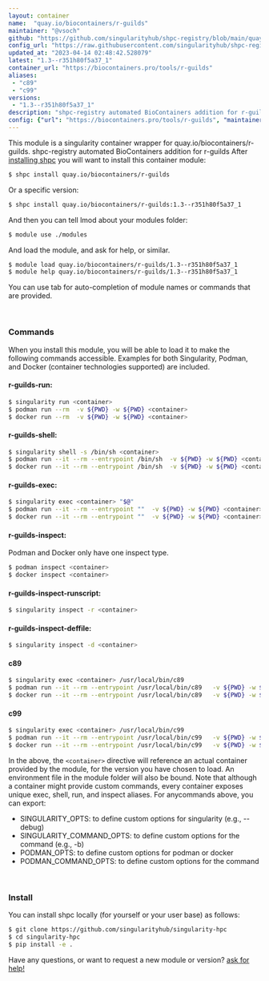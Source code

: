 ```yaml
---
layout: container
name:  "quay.io/biocontainers/r-guilds"
maintainer: "@vsoch"
github: "https://github.com/singularityhub/shpc-registry/blob/main/quay.io/biocontainers/r-guilds/container.yaml"
config_url: "https://raw.githubusercontent.com/singularityhub/shpc-registry/main/quay.io/biocontainers/r-guilds/container.yaml"
updated_at: "2023-04-14 02:48:42.528079"
latest: "1.3--r351h80f5a37_1"
container_url: "https://biocontainers.pro/tools/r-guilds"
aliases:
 - "c89"
 - "c99"
versions:
 - "1.3--r351h80f5a37_1"
description: "shpc-registry automated BioContainers addition for r-guilds"
config: {"url": "https://biocontainers.pro/tools/r-guilds", "maintainer": "@vsoch", "description": "shpc-registry automated BioContainers addition for r-guilds", "latest": {"1.3--r351h80f5a37_1": "sha256:dec4040e20e58fd57fe48cf649c6e6983bb628b1f6893698494d06115ea50f99"}, "tags": {"1.3--r351h80f5a37_1": "sha256:dec4040e20e58fd57fe48cf649c6e6983bb628b1f6893698494d06115ea50f99"}, "docker": "quay.io/biocontainers/r-guilds", "aliases": {"c89": "/usr/local/bin/c89", "c99": "/usr/local/bin/c99"}}
---
```


This module is a singularity container wrapper for quay.io/biocontainers/r-guilds.
shpc-registry automated BioContainers addition for r-guilds
After [installing shpc](#install) you will want to install this container module:


```bash
$ shpc install quay.io/biocontainers/r-guilds
```

Or a specific version:

```bash
$ shpc install quay.io/biocontainers/r-guilds:1.3--r351h80f5a37_1
```

And then you can tell lmod about your modules folder:

```bash
$ module use ./modules
```

And load the module, and ask for help, or similar.

```bash
$ module load quay.io/biocontainers/r-guilds/1.3--r351h80f5a37_1
$ module help quay.io/biocontainers/r-guilds/1.3--r351h80f5a37_1
```

You can use tab for auto-completion of module names or commands that are provided.

<br>

### Commands

When you install this module, you will be able to load it to make the following commands accessible.
Examples for both Singularity, Podman, and Docker (container technologies supported) are included.

#### r-guilds-run:

```bash
$ singularity run <container>
$ podman run --rm  -v ${PWD} -w ${PWD} <container>
$ docker run --rm  -v ${PWD} -w ${PWD} <container>
```

#### r-guilds-shell:

```bash
$ singularity shell -s /bin/sh <container>
$ podman run --it --rm --entrypoint /bin/sh  -v ${PWD} -w ${PWD} <container>
$ docker run --it --rm --entrypoint /bin/sh  -v ${PWD} -w ${PWD} <container>
```

#### r-guilds-exec:

```bash
$ singularity exec <container> "$@"
$ podman run --it --rm --entrypoint ""  -v ${PWD} -w ${PWD} <container> "$@"
$ docker run --it --rm --entrypoint ""  -v ${PWD} -w ${PWD} <container> "$@"
```

#### r-guilds-inspect:

Podman and Docker only have one inspect type.

```bash
$ podman inspect <container>
$ docker inspect <container>
```

#### r-guilds-inspect-runscript:

```bash
$ singularity inspect -r <container>
```

#### r-guilds-inspect-deffile:

```bash
$ singularity inspect -d <container>
```


#### c89

```bash
$ singularity exec <container> /usr/local/bin/c89
$ podman run --it --rm --entrypoint /usr/local/bin/c89   -v ${PWD} -w ${PWD} <container> -c " $@"
$ docker run --it --rm --entrypoint /usr/local/bin/c89   -v ${PWD} -w ${PWD} <container> -c " $@"
```


#### c99

```bash
$ singularity exec <container> /usr/local/bin/c99
$ podman run --it --rm --entrypoint /usr/local/bin/c99   -v ${PWD} -w ${PWD} <container> -c " $@"
$ docker run --it --rm --entrypoint /usr/local/bin/c99   -v ${PWD} -w ${PWD} <container> -c " $@"
```



In the above, the `<container>` directive will reference an actual container provided
by the module, for the version you have chosen to load. An environment file in the
module folder will also be bound. Note that although a container
might provide custom commands, every container exposes unique exec, shell, run, and
inspect aliases. For anycommands above, you can export:

 - SINGULARITY_OPTS: to define custom options for singularity (e.g., --debug)
 - SINGULARITY_COMMAND_OPTS: to define custom options for the command (e.g., -b)
 - PODMAN_OPTS: to define custom options for podman or docker
 - PODMAN_COMMAND_OPTS: to define custom options for the command

<br>

### Install

You can install shpc locally (for yourself or your user base) as follows:

```bash
$ git clone https://github.com/singularityhub/singularity-hpc
$ cd singularity-hpc
$ pip install -e .
```

Have any questions, or want to request a new module or version? [ask for help!](https://github.com/singularityhub/singularity-hpc/issues)